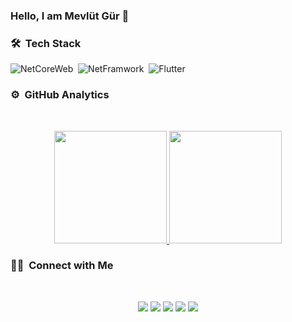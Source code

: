 ### Hello, I am Mevlüt Gür 👋

### 🛠 &nbsp;Tech Stack
![NetCoreWeb](https://img.shields.io/badge/-NetCoreWeb-purple?style=flat&logo=c%20sharp)&nbsp;
![NetFramwork](https://img.shields.io/badge/-NetFramwork-turquoise?style=flat&logo=c%20sharp)&nbsp;
![Flutter](https://img.shields.io/badge/-Flutter-blue?style=flat&logo=flutter)&nbsp;


### ⚙️ &nbsp;GitHub Analytics
<br>
<p align="center">
<a href="https://github.com/mwlt68">
  <img height="180em" src="https://github-readme-stats-eight-theta.vercel.app/api?username=mwlt68&show_icons=true&theme=algolia&include_all_commits=true&count_private=true"/>
  <img height="180em" src="https://github-readme-stats-eight-theta.vercel.app/api/top-langs/?username=mwlt68&layout=compact&langs_count=8&theme=algolia"/>
</a>
</p>

### 🤝🏻 &nbsp;Connect with Me
<br>
<p align="center">
<a href="mailto:mwltgr@gmail.com"><img src="https://img.shields.io/badge/-mwltgr@gmail.com-yellow?style=flat&logo=Gmail&logoColor=white"/></a>
  <a href="https://www.linkedin.com/in/mevl%C3%BCt-g%C3%BCr-560104170/"><img src="https://img.shields.io/badge/-Linkedin-blue?style=flat&logo=Linkedin&logoColor=white"/></a>
<a href="https://www.youtube.com/channel/UCTa2P2f09Qwymtz4fIIJG8A"><img src="https://img.shields.io/badge/-YouTube-red?style=flat&logo=youtube&logoColor=white"/></a>
  <a href="https://mwltgr.medium.com/"><img src="https://img.shields.io/badge/-@mwltgr-black?style=flat&logo=medium&logoColor=white"/></a>
<a href="https://stackoverflow.com/users/12603069/mevl%c3%bct-g%c3%bcr"><img src="https://img.shields.io/badge/-StackOverflow-orange?style=flat&logo=Stack%20Overflow&logoColor=white"/></a>


</p>
